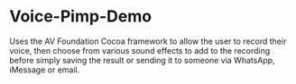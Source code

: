 # Voice-Pimp-Demo

Uses the AV Foundation Cocoa framework to allow the user to record their voice, then choose from various sound effects to add to the recording before simply saving the result or sending it to someone via WhatsApp, iMessage or email.
